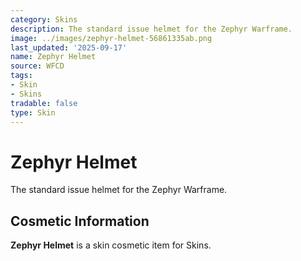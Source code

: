 ```yaml
---
category: Skins
description: The standard issue helmet for the Zephyr Warframe.
image: ../images/zephyr-helmet-56861335ab.png
last_updated: '2025-09-17'
name: Zephyr Helmet
source: WFCD
tags:
- Skin
- Skins
tradable: false
type: Skin
---
```


# Zephyr Helmet

The standard issue helmet for the Zephyr Warframe.

## Cosmetic Information

**Zephyr Helmet** is a skin cosmetic item for Skins.

